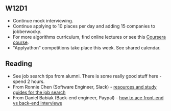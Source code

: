 ## W12D1
* Continue mock interviewing.
* Continue applying to 10 places per day and adding 15 companies to jobberwocky.
* For more algorithms curriculum, find online lectures or see this [Coursera course][Coursera].
* "Applyathon" competitions take place this week. See shared calendar.

## Reading
* See job search tips from alumni.  There is some really good stuff here - spend 2 hours.  
 * From Ronnie Chen (Software Engineer, Slack) - [resources and study guides for the job search][ronnie-tips]
 * From Daniel Babiak (Back-end engineer, Paypal) - [how to ace front-end vs back-end interviews][babiak-tips]

[ronnie-tips]: https://gist.github.com/ronnieftw/7907630469242f0999ea
[babiak-tips]: https://github.com/d-babiak/job-market-notes

[offer-negotiation]: ../negotiating/email-negotiations.md
[salary-data]: ../negotiating/salary-data.md
[hn-negotiation-article]: https://news.ycombinator.com/item?id=3289750
[Coursera]: https://www.coursera.org/course/algo


